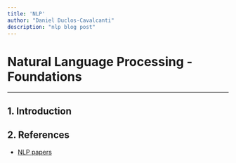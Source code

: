 ```yaml
---
title: 'NLP'
author: "Daniel Duclos-Cavalcanti"
description: "nlp blog post"
---
```


# Natural Language Processing - Foundations

<hr />

## 1. Introduction

## 2. References
* [NLP papers](https://github.com/mhagiwara/100-nlp-papers)


